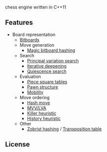 chess engine written in C++11
## Features
- Board representation
    - [Bitboards](https://en.wikipedia.org/wiki/Bitboard)
  - Move generation
    - [Magic bitboard hashing](https://www.chessprogramming.org/Magic_Bitboards)
  - Search
    - [Principal variation search](https://www.chessprogramming.org/Principal_Variation_Search)
    - [Iterative deepening](https://en.wikipedia.org/wiki/Iterative_deepening_depth-first_search)
    - [Quiescence search](https://en.wikipedia.org/wiki/Quiescence_search)
  - Evaluation
    - [Piece square tables](https://www.chessprogramming.org/Piece-Square_Tables)
    - [Pawn structure](https://www.chessprogramming.org/Pawn_Structure)
    - [Mobility](https://www.chessprogramming.org/Mobility)
  - Move ordering
    - [Hash move](https://www.chessprogramming.org/Hash_Move)
    - [MVV/LVA](https://www.chessprogramming.org/MVV-LVA)
    - [Killer heuristic](https://www.chessprogramming.org/Killer_Heuristic)
    - [History heuristic](https://www.chessprogramming.org/History_Heuristic)
  - Other
    - [Zobrist hashing](https://www.chessprogramming.org/Zobrist_Hashing) / [Transposition table](https://en.wikipedia.org/wiki/Transposition_table)
## License
